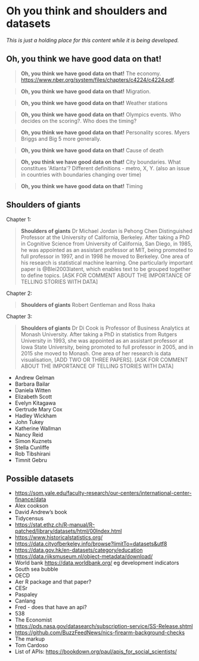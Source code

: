 
# Oh you think and shoulders and datasets

*This is just a holding place for this content while it is being developed.*

## Oh, you think we have good data on that!


> **Oh, you think we have good data on that!** The economy. https://www.nber.org/system/files/chapters/c4224/c4224.pdf.

> **Oh, you think we have good data on that!** Migration.

> **Oh, you think we have good data on that!** Weather stations 

> **Oh, you think we have good data on that!** Olympics events. Who decides on the scoring?. Who does the timing?

> **Oh, you think we have good data on that!** Personality scores. Myers Briggs and Big 5 more generally.

> **Oh, you think we have good data on that!** Cause of death

> **Oh, you think we have good data on that!** City boundaries. What constitues 'Atlanta'? Different definitions - metro, X, Y. (also an issue in countries with boundaries changing over time)

> **Oh, you think we have good data on that!** Timing


## Shoulders of giants

Chapter 1:

> **Shoulders of giants** Dr Michael Jordan is Pehong Chen Distinguished Professor at the University of California, Berkeley. After taking a PhD in Cognitive Science from University of California, San Diego, in 1985, he was appointed as an assistant professor at MIT, being promoted to full professor in 1997, and in 1998 he moved to Berkeley. One area of his research is statistical machine learning. One particularly important paper is @Blei2003latent, which enables text to be grouped together to define topics. [ASK FOR COMMENT ABOUT THE IMPORTANCE OF TELLING STORIES WITH DATA]

Chapter 2: 

> **Shoulders of giants** Robert Gentleman and Ross Ihaka


Chapter 3:

> **Shoulders of giants** Dr Di Cook is Professor of Business Analytics at Monash University. After taking a PhD in statistics from Rutgers University in 1993, she was appointed as an assistant professor at Iowa State University, being promoted to full professor in 2005, and in 2015 she moved to Monash. One area of her research is data visualisation, [ADD TWO OR THREE PAPERS]. [ASK FOR COMMENT ABOUT THE IMPORTANCE OF TELLING STORIES WITH DATA]

- Andrew Gelman
- Barbara Bailar
- Daniela Witten
- Elizabeth Scott
- Evelyn Kitagawa
- Gertrude Mary Cox
- Hadley Wickham
- John Tukey
- Katherine Wallman
- Nancy Reid
- Simon Kuznets
- Stella Cunliffe
- Rob Tibshirani
- Timnit Gebru



## Possible datasets

- https://som.yale.edu/faculty-research/our-centers/international-center-finance/data
- Alex cookson
- David Andrew’s book
- Tidycensus
- https://stat.ethz.ch/R-manual/R-patched/library/datasets/html/00Index.html
- https://www.historicalstatistics.org/
- https://data.cityofberkeley.info/browse?limitTo=datasets&utf8
- https://data.gov.hk/en-datasets/category/education
- https://data.rijksmuseum.nl/object-metadata/download/
- World bank https://data.worldbank.org/ eg development indicators
- South sea bubble
- OECD 
- Aer R package and that paper?
- CESr
- Paspaley
- Canlang
- Fred - does that have an api?
- 538
- The Economist
- https://pds.nasa.gov/datasearch/subscription-service/SS-Release.shtml
- https://github.com/BuzzFeedNews/nics-firearm-background-checks
- The markup
- Tom Cardoso 
- List of APIs: https://bookdown.org/paul/apis_for_social_scientists/


